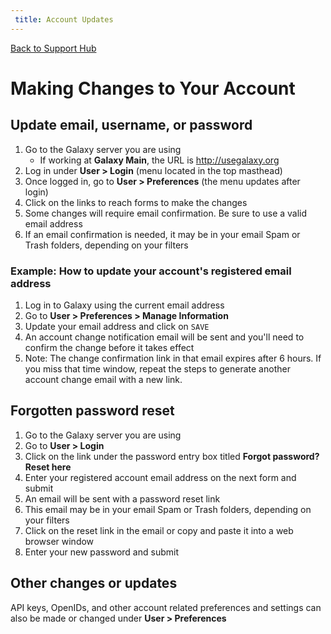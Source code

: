 ```yaml
---
 title: Account Updates
---
```

[Back to Support Hub](/src/support/index.md)

# Making Changes to Your Account

## Update email, username, or password

  1. Go to the Galaxy server you are using
     * If working at **Galaxy Main**, the URL is http://usegalaxy.org
  1. Log in under **User > Login** (menu located in the top masthead)
  1. Once logged in, go to **User > Preferences** (the menu updates after login)
  1. Click on the links to reach forms to make the changes
  1. Some changes will require email confirmation. Be sure to use a valid email address
  1. If an email confirmation is needed, it may be in your email Spam or Trash folders, depending on your filters
  
### Example: How to update your account's registered email address

  1. Log in to Galaxy using the current email address
  1. Go to **User > Preferences > Manage Information**
  1. Update your email address and click on `SAVE`
  1. An account change notification email will be sent and you'll need to confirm the change before it takes effect
  1. Note: The change confirmation link in that email expires after 6 hours. If you miss that time window, repeat the steps to generate another account change email with a new link.
  
## Forgotten password reset
 
  1. Go to the Galaxy server you are using
  1. Go to **User > Login**
  1. Click on the link under the password entry box titled **Forgot password? Reset here**
  1. Enter your registered account email address on the next form and submit
  1. An email will be sent with a password reset link
  1. This email may be in your email Spam or Trash folders, depending on your filters
  1. Click on the reset link in the email or copy and paste it into a web browser window
  1. Enter your new password and submit
  
## Other changes or updates
  
  API keys, OpenIDs, and other account related preferences and settings can also be made or changed under **User > Preferences**
